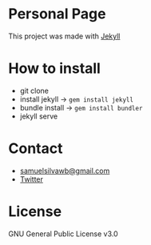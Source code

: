 # Personal Page

This project was made with [Jekyll](https://jekyllrb.com/)

# How to install

- git clone
- install jekyll -> `gem install jekyll`
- bundle install -> `gem install bundler`
- jekyll serve

# Contact

- samuelsilvawb@gmail.com
- [Twitter](https://twitter.com/samuelsilvadev)

# License

GNU General Public License v3.0
